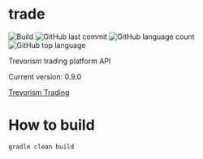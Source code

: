# trade
![Build](https://github.com/trevorism/trade/actions/workflows/deploy.yml/badge.svg)
![GitHub last commit](https://img.shields.io/github/last-commit/trevorism/trade)
![GitHub language count](https://img.shields.io/github/languages/count/trevorism/trade)
![GitHub top language](https://img.shields.io/github/languages/top/trevorism/trade)

Trevorism trading platform API

Current version: 0.9.0

[Trevorism Trading](https://trade.trevorism.com/)

# How to build
`gradle clean build`